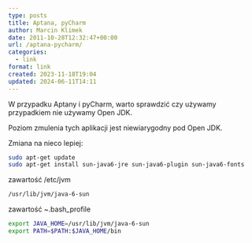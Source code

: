 ```yaml
---
type: posts
title: Aptana, pyCharm
author: Marcin Klimek
date: 2011-10-28T12:32:47+00:00
url: /aptana-pycharm/
categories:
  - link
format: link
created: 2023-11-18T19:04
updated: 2024-06-11T14:11
---
```


W przypadku Aptany i pyCharm, warto sprawdzić czy używamy przypadkiem nie używamy Open JDK.

Poziom zmulenia tych aplikacji jest niewiarygodny pod Open JDK.

Zmiana na nieco lepiej:

```bash
sudo apt-get update
sudo apt-get install sun-java6-jre sun-java6-plugin sun-java6-fonts
```

zawartość /etc/jvm

```bash
/usr/lib/jvm/java-6-sun
```

zawartość ~.bash_profile

```bash
export JAVA_HOME=/usr/lib/jvm/java-6-sun
export PATH=$PATH:$JAVA_HOME/bin
```